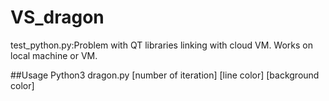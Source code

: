 # VS_dragon

test_python.py:Problem with QT libraries linking with cloud VM. Works on local machine or VM.

##Usage
Python3 dragon.py [number of iteration] [line color] [background color]

